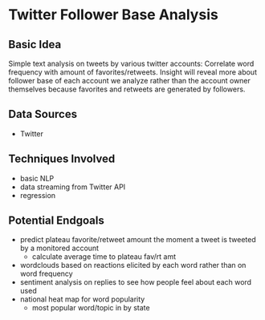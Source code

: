 # Twitter Follower Base Analysis

## Basic Idea
Simple text analysis on tweets by various twitter accounts: Correlate word frequency with amount of favorites/retweets. Insight will reveal more about follower base of each account we analyze rather than the account owner themselves because favorites and retweets are generated by followers.

## Data Sources
- Twitter

## Techniques Involved
- basic NLP
- data streaming from Twitter API
- regression

## Potential Endgoals
- predict plateau favorite/retweet amount the moment a tweet is tweeted by a monitored account
	- calculate average time to plateau fav/rt amt
- wordclouds based on reactions elicited by each word rather than on word frequency
- sentiment analysis on replies to see how people feel about each word used
- national heat map for word popularity
	- most popular word/topic in by state